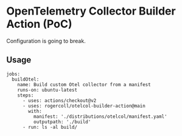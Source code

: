 # OpenTelemetry Collector Builder Action (PoC)

Configuration is going to break.

## Usage

```
jobs:
  buildOtel:
    name: Build custom Otel collector from a manifest
    runs-on: ubuntu-latest
    steps:
      - uses: actions/checkout@v2
      - uses: rogercoll/otelcol-builder-action@main
        with:
          manifest: './distributions/otelcol/manifest.yaml'
          outputpath: './build'
      - run: ls -al build/
```
